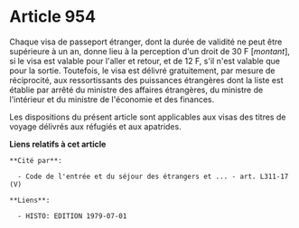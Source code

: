 # Article 954

Chaque visa de passeport étranger, dont la durée de validité ne peut être supérieure à un an, donne lieu à la perception d'un
droit de 30 F [*montant*], si le visa est valable pour l'aller et retour, et de 12 F, s'il n'est valable que pour la sortie.
Toutefois, le visa est délivré gratuitement, par mesure de réciprocité, aux ressortissants des puissances étrangères dont la
liste est établie par arrêté du ministre des affaires étrangères, du ministre de l'intérieur et du ministre de l'économie et
des finances.

Les dispositions du présent article sont applicables aux visas des titres de voyage délivrés aux réfugiés et aux apatrides.

**Liens relatifs à cet article**

	**Cité par**:

	  - Code de l'entrée et du séjour des étrangers et ... - art. L311-17 (V)

	**Liens**:

	  - HISTO: EDITION 1979-07-01

